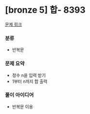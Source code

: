 # [bronze 5] 합- 8393

[문제 링크](https://www.acmicpc.net/problem/8393)

### 분류
- 반복문

### 문제 요약
- 정수 n을 입력 받기
- 1부터 n까지 합 출력

### 풀이 아이디어
- 반복문 이용